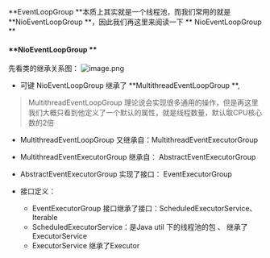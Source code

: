 
**EventLoopGroup **本质上其实就是一个线程池，而我们常用的就是 **NioEventLoopGroup **，因此我们再这里来阅读一下 ** NioEventLoopGroup **

#### **NioEventLoopGroup **

先看类的继承关系图：
![image.png](https://cdn.nlark.com/yuque/0/2022/png/2456646/1649656367340-47e48b35-e517-4f80-89b7-4bcb4b40ad80.png#clientId=u606126b8-8fb9-4&from=paste&height=666&id=u5eda0d38&originHeight=833&originWidth=655&originalType=binary&ratio=1&rotation=0&showTitle=false&size=53888&status=done&style=stroke&taskId=u115a0b3f-8e16-4186-aebf-4f9f2e0ec62&title=&width=524)

- 可键 NioEventLoopGroup 继承了 **MultithreadEventLoopGroup **, 
> MultithreadEventLoopGroup 理论说会实现很多通用的操作，但是再这里我们大概只看到他定义了一个默认的属性，就是线程数量，默认取CPU核心数的2倍


- MultithreadEventLoopGroup 又继承自：MultithreadEventExecutorGroup
- MultithreadEventExecutorGroup 继承自： AbstractEventExecutorGroup
- AbstractEventExecutorGroup 实现了接口： EventExecutorGroup

 

- 接口定义：
   - EventExecutorGroup 接口继承了接口：ScheduledExecutorService、Iterable
   - ScheduledExecutorService：是Java util 下的线程池的包 、 继承了ExecutorService
   - ExecutorService 继承了Executor
